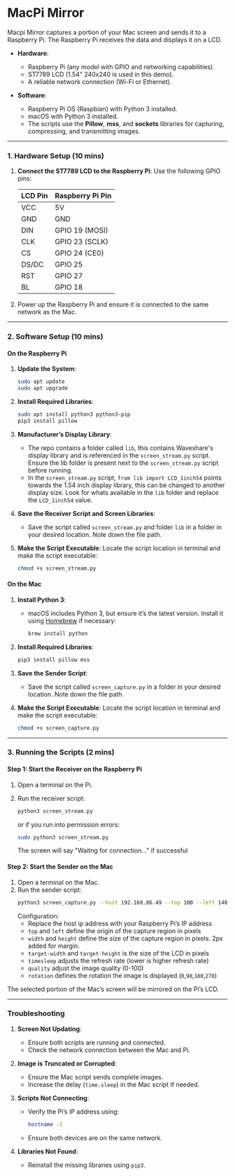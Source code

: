 # MacPi Mirror

Macpi Mirror captures a portion of your Mac screen and sends it to a Raspberry Pi. The Raspberry Pi receives the data and displays it on a LCD.

- **Hardware**:
  - Raspberry Pi (any model with GPIO and networking capabilities).
  - ST7789 LCD (1.54" 240x240 is used in this demo).
  - A reliable network connection (Wi-Fi or Ethernet).

- **Software**:
  - Raspberry Pi OS (Raspbian) with Python 3 installed.
  - macOS with Python 3 installed.
  - The scripts use the **Pillow**, **mss**, and **sockets** libraries for capturing, compressing, and transmitting images.

---


### **1. Hardware Setup (10 mins)** 

1. **Connect the ST7789 LCD to the Raspberry Pi**:
   Use the following GPIO pins:

   | LCD Pin   | Raspberry Pi Pin |
   |-----------|------------------|
   | VCC       | 5V               |
   | GND       | GND              |
   | DIN       | GPIO 19 (MOSI)   |
   | CLK       | GPIO 23 (SCLK)   |
   | CS        | GPIO 24 (CE0)    |
   | DS/DC     | GPIO 25          |
   | RST       | GPIO 27          |
   | BL        | GPIO 18          |

2. Power up the Raspberry Pi and ensure it is connected to the same network as the Mac.

---


### **2. Software Setup (10 mins)**

#### **On the Raspberry Pi**
1. **Update the System**:
   ```bash
   sudo apt update
   sudo apt upgrade
   ```

2. **Install Required Libraries**:
   ```bash
   sudo apt install python3 python3-pip
   pip3 install pillow
   ```

3. **Manufacturer’s Display Library**:
   - The repo contains a folder called `lib`, this contains Waveshare's display library and is referenced in the `screen_stream.py` script. Ensure the lib folder is present next to the `screen_stream.py` script before running.
   - In the `screen_stream.py` script, `from lib import LCD_1inch54` points towards the 1.54 inch display library, this can be changed to another display size. Look for whats available in the `lib` folder and replace the `LCD_1inch54` value.

5. **Save the Receiver Script and Screen Libraries**:
   - Save the script called `screen_stream.py` and folder `lib` in a folder in your desired location. Note down the file path.

6. **Make the Script Executable**:
   Locate the script location in terminal and make the script executable:
   ```bash
   chmod +x screen_stream.py
   ```



#### **On the Mac**
1. **Install Python 3**:
   - macOS includes Python 3, but ensure it’s the latest version. Install it using [Homebrew](https://brew.sh) if necessary:
     ```bash
     brew install python
     ```

2. **Install Required Libraries**:
   ```bash
   pip3 install pillow mss
   ```

3. **Save the Sender Script**:
   - Save the script called `screen_capture.py` in a folder in your desired location. Note down the file path.

5. **Make the Script Executable**:
   Locate the script location in terminal and make the script executable:
   ```bash
   chmod +x screen_capture.py
   ```

---


### **3. Running the Scripts (2 mins)**

#### Step 1: Start the Receiver on the Raspberry Pi
1. Open a terminal on the Pi.
2. Run the receiver script:
   ```bash
   python3 screen_stream.py
   ```
    or if you run into permission errors:
  
   ```bash
   sudo python3 screen_stream.py
   ```
   The screen will say "Waitng for connection..." if successful

#### Step 2: Start the Sender on the Mac
1. Open a terminal on the Mac.
2. Run the sender script:
   ```bash
   python3 screen_capture.py --host 192.168.86.49 --top 100 --left 1480 --width 242 --height 242 --target-width 240 --target-height 240 --timesleep 0.05 --quality 80 --rotation 90
   ```
   Configuration:
   - Replace the host ip address with your Raspberry Pi’s IP address
   - `top` and `left` define the origin of the capture region in pixels
   - `width` and `height` define the size of the capture region in pixels. 2px added for margin.
   - `target-width` and `target-height` is the size of the LCD in pixels
   - `timesleep` adjusts the refresh rate (lower is higher refresh rate)
   - `quality` adjust the image quality (0-100)
   - `rotation` defines the rotation the image is displayed (`0`,`90`,`180`,`270`)

The selected portion of the Mac’s screen will be mirrored on the Pi’s LCD.

---

### **Troubleshooting**

1. **Screen Not Updating**:
   - Ensure both scripts are running and connected.
   - Check the network connection between the Mac and Pi.

2. **Image is Truncated or Corrupted**:
   - Ensure the Mac script sends complete images.
   - Increase the delay (`time.sleep`) in the Mac script if needed.

3. **Scripts Not Connecting**:
   - Verify the Pi’s IP address using:
     ```bash
     hostname -I
     ```
   - Ensure both devices are on the same network.

4. **Libraries Not Found**:
   - Reinstall the missing libraries using `pip3`.




